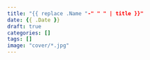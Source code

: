 ```yaml
---
title: "{{ replace .Name "-" " " | title }}"
date: {{ .Date }}
draft: true
categories:	[]
tags: []
image: "cover/*.jpg"
---
```


